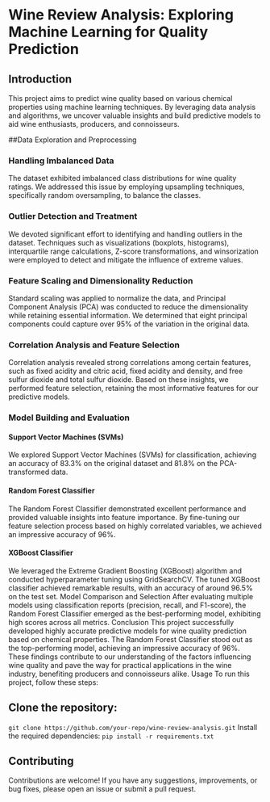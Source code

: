 # Wine Review Analysis: Exploring Machine Learning for Quality Prediction

## Introduction
This project aims to predict wine quality based on various chemical properties using machine learning techniques. By leveraging data analysis and algorithms, we uncover valuable insights and build predictive models to aid wine enthusiasts, producers, and connoisseurs.

##Data Exploration and Preprocessing

### Handling Imbalanced Data
The dataset exhibited imbalanced class distributions for wine quality ratings. We addressed this issue by employing upsampling techniques, specifically random oversampling, to balance the classes.
### Outlier Detection and Treatment
We devoted significant effort to identifying and handling outliers in the dataset. Techniques such as visualizations (boxplots, histograms), interquartile range calculations, Z-score transformations, and winsorization were employed to detect and mitigate the influence of extreme values.
### Feature Scaling and Dimensionality Reduction
Standard scaling was applied to normalize the data, and Principal Component Analysis (PCA) was conducted to reduce the dimensionality while retaining essential information. We determined that eight principal components could capture over 95% of the variation in the original data.
### Correlation Analysis and Feature Selection
Correlation analysis revealed strong correlations among certain features, such as fixed acidity and citric acid, fixed acidity and density, and free sulfur dioxide and total sulfur dioxide. Based on these insights, we performed feature selection, retaining the most informative features for our predictive models.
### Model Building and Evaluation
#### Support Vector Machines (SVMs)
We explored Support Vector Machines (SVMs) for classification, achieving an accuracy of 83.3% on the original dataset and 81.8% on the PCA-transformed data.
#### Random Forest Classifier
The Random Forest Classifier demonstrated excellent performance and provided valuable insights into feature importance. By fine-tuning our feature selection process based on highly correlated variables, we achieved an impressive accuracy of 96%.
#### XGBoost Classifier
We leveraged the Extreme Gradient Boosting (XGBoost) algorithm and conducted hyperparameter tuning using GridSearchCV. The tuned XGBoost classifier achieved remarkable results, with an accuracy of around 96.5% on the test set.
Model Comparison and Selection
After evaluating multiple models using classification reports (precision, recall, and F1-score), the Random Forest Classifier emerged as the best-performing model, exhibiting high scores across all metrics.
Conclusion
This project successfully developed highly accurate predictive models for wine quality prediction based on chemical properties. The Random Forest Classifier stood out as the top-performing model, achieving an impressive accuracy of 96%.
These findings contribute to our understanding of the factors influencing wine quality and pave the way for practical applications in the wine industry, benefiting producers and connoisseurs alike.
Usage
To run this project, follow these steps:

## Clone the repository: 
```git clone https://github.com/your-repo/wine-review-analysis.git```
Install the required dependencies: 
```pip install -r requirements.txt```
## Contributing
Contributions are welcome! If you have any suggestions, improvements, or bug fixes, please open an issue or submit a pull request.
